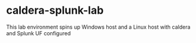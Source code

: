 # caldera-splunk-lab
This lab environment spins up Windows host and a Linux host with caldera and Splunk UF configured
